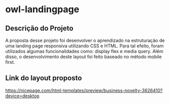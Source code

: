 # owl-landingpage
## Descrição do Projeto
A proposta desse projeto foi desenvolver o aprendizado na estruturação de uma landing page responsiva utilizando CSS e HTML. Para tal efeito, foram utilizados algumas funcionalidades como: display flex e media query. Além disso, o desenvolvimento deste layout foi feito baseado no método mobile first.
## Link do layout proposto
https://nicepage.com/html-templates/preview/business-novelty-3626410?device=desktop
